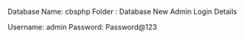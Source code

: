 Database Name: cbsphp
Folder : Database New
Admin Login Details

Username: admin
Password: Password@123
